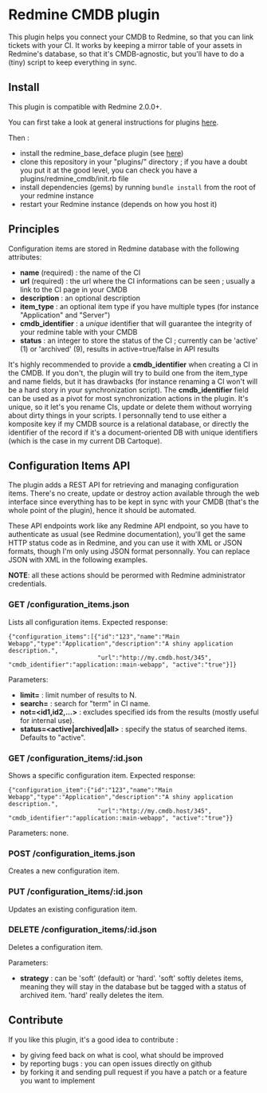 Redmine CMDB plugin
===================

This plugin helps you connect your CMDB to Redmine, so that you can link tickets with your CI. It works by keeping a mirror table of your assets in Redmine's database, so that it's CMDB-agnostic, but you'll have to do a (tiny) script to keep everything in sync.


Install
-------

This plugin is compatible with Redmine 2.0.0+.

You can first take a look at general instructions for plugins [here](http://www.redmine.org/wiki/redmine/Plugins).

Then :
* install the redmine_base_deface plugin (see [here](https://github.com/jbbarth/redmine_base_deface))
* clone this repository in your "plugins/" directory ; if you have a doubt you put it at the good level, you can check you have a plugins/redmine_cmdb/init.rb file
* install dependencies (gems) by running `bundle install` from the root of your redmine instance
* restart your Redmine instance (depends on how you host it)


Principles
---------

Configuration items are stored in Redmine database with the following attributes:
* **name** (required) : the name of the CI
* **url** (required) : the url where the CI informations can be seen ; usually a link to the CI page in your CMDB
* **description** : an optional description
* **item_type** : an optional item type if you have multiple types (for instance "Application" and "Server")
* **cmdb_identifier** : a *unique* identifier that will guarantee the integrity of your redmine table with your CMDB
* **status** : an integer to store the status of the CI ; currently can be 'active' (1) or 'archived' (9), results in active=true/false in API results

It's highly recommended to provide a **cmdb_identifier** when creating a CI in the CMDB. If you don't, the plugin will try to build one from the item_type and name fields, but it has drawbacks (for instance renaming a CI won't will be a hard story in your synchronization script).  The **cmdb_identifier** field can be used as a pivot for most synchronization actions in the plugin. It's unique, so it let's you rename CIs, update or delete them without worrying about dirty things in your scripts. I personnally tend to use either a komposite key if my CMDB source is a relational database, or directly the identifier of the record if it's a document-oriented DB with unique identifiers (which is the case in my current DB Cartoque).

Configuration Items API
-----------------------

The plugin adds a REST API for retrieving and managing configuration items. There's no create, update or destroy action available through the web interface since everything has to be kept in sync with your CMDB (that's the whole point of the plugin), hence it should be automated.

These API endpoints work like any Redmine API endpoint, so you have to authenticate as usual (see Redmine documentation), you'll get the same HTTP status code as in Redmine, and you can use it with XML or JSON formats, though I'm only using JSON format personnally. You can replace JSON with XML in the following examples.

**NOTE**: all these actions should be perormed with Redmine administrator credentials.

### GET /configuration_items.json

Lists all configuration items. Expected response:
```
{"configuration_items":[{"id":"123","name":"Main Webapp","type":"Application","description":"A shiny application description.",
                         "url":"http://my.cmdb.host/345", "cmdb_identifier":"application::main-webapp", "active":"true"}]}
```

Parameters:
* **limit=<N>** : limit number of results to N.
* **search=<term>** : search for "term" in CI name.
* **not=<id1,id2,...>** : excludes specified ids from the results (mostly useful for internal use).
* **status=<active|archived|all>** : specify the status of searched items. Defaults to "active".

### GET /configuration_items/:id.json

Shows a specific configuration item. Expected response:
```
{"configuration_item":{"id":"123","name":"Main Webapp","type":"Application","description":"A shiny application description.",
                         "url":"http://my.cmdb.host/345", "cmdb_identifier":"application::main-webapp", "active":"true"}}
```
Parameters: none.

### POST /configuration_items.json

Creates a new configuration item.

### PUT /configuration_items/:id.json

Updates an existing configuration item.

### DELETE /configuration_items/:id.json

Deletes a configuration item.

Parameters:
* **strategy** : can be 'soft' (default) or 'hard'. 'soft' softly deletes items, meaning they will stay in the database but be tagged with a status of archived item. 'hard' really deletes the item.


Contribute
----------

If you like this plugin, it's a good idea to contribute :
* by giving feed back on what is cool, what should be improved
* by reporting bugs : you can open issues directly on github
* by forking it and sending pull request if you have a patch or a feature you want to implement

